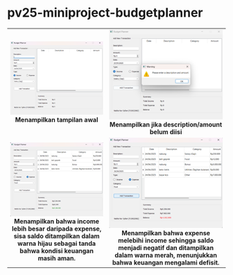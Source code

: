 # pv25-miniproject-budgetplanner

<table align="center">
  <tr>
    <td align="center">
      <img src="1.png" width="800"/><br>
      <b>Menampilkan tampilan awal</b>
    </td>
    <td align="center">
      <img src="2.png" width="800"/><br>
      <b>Menampilkan jika description/amount belum diisi</b>
    </td>
  </tr>
  <tr>
    <td align="center">
      <img src="3.png" width="800"/><br>
      <b>Menampilkan bahwa income lebih besar daripada expense, sisa saldo ditampilkan dalam warna hijau sebagai tanda bahwa kondisi keuangan masih aman.</b>
    </td>
    <td align="center">
      <img src="4.png" width="800"/><br>
      <b>Menampilkan bahwa expense melebihi income sehingga saldo menjadi negatif dan ditampilkan dalam warna merah, menunjukkan bahwa keuangan mengalami defisit.</b>
    </td>
  </tr>
  <tr>
</table>
